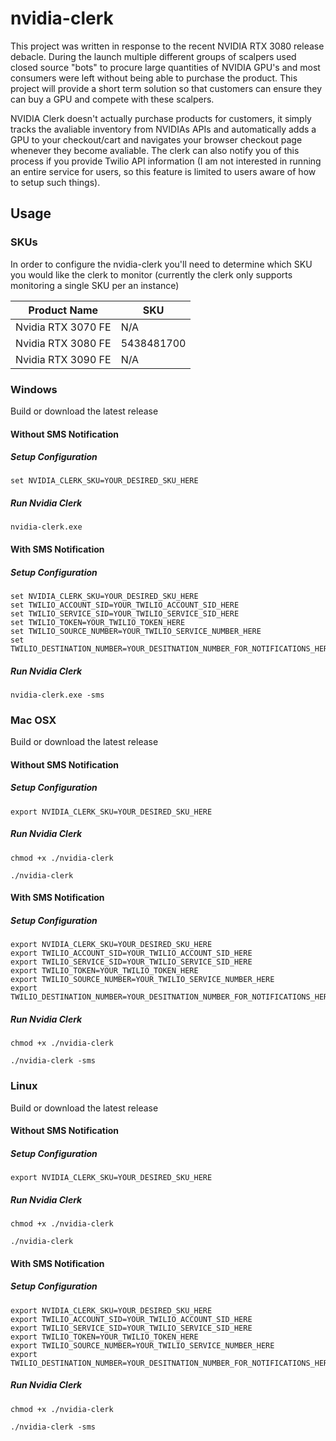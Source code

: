 # nvidia-clerk

This project was written in response to the recent NVIDIA RTX 3080 release debacle. During the launch multiple different groups of scalpers used
closed source "bots" to procure large quantities of NVIDIA GPU's and most consumers were left without being able to purchase the product. This 
project will provide a short term solution so that customers can ensure they can buy a GPU and compete with these scalpers.

NVIDIA Clerk doesn't actually purchase products for customers, it simply tracks the avaliable inventory from NVIDIAs APIs and automatically adds a GPU
to your checkout/cart and navigates your browser checkout page whenever they become avaliable. The clerk can also notify you of this process if you provide
Twilio API information (I am not interested in running an entire service for users, so this feature is limited to users aware of how to setup
such things).

## Usage

### SKUs

In order to configure the nvidia-clerk you'll need to determine which SKU you would like the clerk to monitor (currently the clerk only supports monitoring a
single SKU per an instance)

| Product Name | SKU |
|---|---|
| Nvidia RTX 3070 FE  | N/A |
| Nvidia RTX 3080 FE  | 5438481700 |
| Nvidia RTX 3090 FE  | N/A |


### Windows

Build or download the latest release

#### Without SMS Notification

##### Setup Configuration
```
set NVIDIA_CLERK_SKU=YOUR_DESIRED_SKU_HERE
```

##### Run Nvidia Clerk
```
nvidia-clerk.exe
```

#### With SMS Notification

##### Setup Configuration
```
set NVIDIA_CLERK_SKU=YOUR_DESIRED_SKU_HERE
set TWILIO_ACCOUNT_SID=YOUR_TWILIO_ACCOUNT_SID_HERE
set TWILIO_SERVICE_SID=YOUR_TWILIO_SERVICE_SID_HERE
set TWILIO_TOKEN=YOUR_TWILIO_TOKEN_HERE
set TWILIO_SOURCE_NUMBER=YOUR_TWILIO_SERVICE_NUMBER_HERE
set TWILIO_DESTINATION_NUMBER=YOUR_DESITNATION_NUMBER_FOR_NOTIFICATIONS_HERE
```

##### Run Nvidia Clerk
```
nvidia-clerk.exe -sms
```

### Mac OSX

Build or download the latest release


#### Without SMS Notification

##### Setup Configuration
```
export NVIDIA_CLERK_SKU=YOUR_DESIRED_SKU_HERE
```

##### Run Nvidia Clerk
```
chmod +x ./nvidia-clerk

./nvidia-clerk
```

#### With SMS Notification

##### Setup Configuration
```
export NVIDIA_CLERK_SKU=YOUR_DESIRED_SKU_HERE
export TWILIO_ACCOUNT_SID=YOUR_TWILIO_ACCOUNT_SID_HERE
export TWILIO_SERVICE_SID=YOUR_TWILIO_SERVICE_SID_HERE
export TWILIO_TOKEN=YOUR_TWILIO_TOKEN_HERE
export TWILIO_SOURCE_NUMBER=YOUR_TWILIO_SERVICE_NUMBER_HERE
export TWILIO_DESTINATION_NUMBER=YOUR_DESITNATION_NUMBER_FOR_NOTIFICATIONS_HERE
```

##### Run Nvidia Clerk
```
chmod +x ./nvidia-clerk

./nvidia-clerk -sms
```

### Linux

Build or download the latest release

#### Without SMS Notification

##### Setup Configuration
```
export NVIDIA_CLERK_SKU=YOUR_DESIRED_SKU_HERE
```

##### Run Nvidia Clerk
```
chmod +x ./nvidia-clerk

./nvidia-clerk
```

#### With SMS Notification

##### Setup Configuration
```
export NVIDIA_CLERK_SKU=YOUR_DESIRED_SKU_HERE
export TWILIO_ACCOUNT_SID=YOUR_TWILIO_ACCOUNT_SID_HERE
export TWILIO_SERVICE_SID=YOUR_TWILIO_SERVICE_SID_HERE
export TWILIO_TOKEN=YOUR_TWILIO_TOKEN_HERE
export TWILIO_SOURCE_NUMBER=YOUR_TWILIO_SERVICE_NUMBER_HERE
export TWILIO_DESTINATION_NUMBER=YOUR_DESITNATION_NUMBER_FOR_NOTIFICATIONS_HERE
```

##### Run Nvidia Clerk
```
chmod +x ./nvidia-clerk

./nvidia-clerk -sms
```
